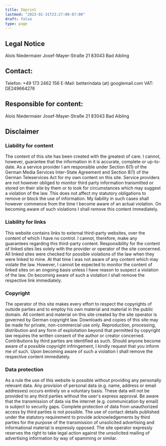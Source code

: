 ```yaml
---
title: Imprint
lastmod: "2023-01-31T23:27:00-07:00"
draft: false
type: page
---
```

## Legal Notice
Alois Niedermaier
Josef-Mayer-Straße 21
83043 Bad Aibling

## Contact:
Telefon: +49 173 2462 156
E-Mail: betterindata (at) googlemail.com
VAT: DE249664276

## Responsible for content:
Alois Niedermaier
Josef-Mayer-Straße 21
83043 Bad Aibling

## Disclaimer
### Liability for content
The content of this site has been created with the greatest of care. I cannot, however, guarantee that the information in it is accurate, complete or up-to-date. As a service provider I am responsible under Section 6(1) of the German Media Services Inter-State Agreement and Section 8(1) of the German Teleservices Act for my own content on this site. Service providers are not however obliged to monitor third party information transmitted or stored on their site by them or to look for circumstances which may suggest a violation of the law. This does not affect my statutory obligations to remove or block the use of information. My liability in such cases shall however commence from the time I become aware of an actual violation. On becoming aware of such violations I shall remove this content immediately.

### Liability for links
This website contains links to external third-party websites, over the content of which I have no control. I cannot, therefore, make any guarantees regarding this third-party content. Responsibility for the content of linked sites lies solely with the provider or operator of the site concerned. All linked sites were checked for possible violations of the law when they were linked to mine. At that time I was not aware of any content which may violate the law. However, I cannot be expected to monitor the content of linked sites on an ongoing basis unless I have reason to suspect a violation of the law. On becoming aware of such a violation I shall remove the respective link immediately.

### Copyright
The operator of this site makes every effort to respect the copyrights of outside parties and to employ his own material and material in the public domain. All content and material on this site created by the site operator is governed by German copyright law.  Downloads and copies of this site may be made for private, non-commercial use only. Reproduction, processing, distribution and any form of exploitation beyond that permitted by copyright law requires the written consent of the author or creator concerned. Contributions by third parties are identified as such. Should anyone become aware of a possible copyright infringement, I kindly request that you inform me of such. Upon becoming aware of such a violation I shall remove the respective content immediately.

### Data protection
As a rule the use of this website is possible without providing any personally relevant data. Any provision of personal data (e.g. name, address or email addresses) occurs entirely on a voluntary basis. These data will not be provided to any third parties without the user's express approval. Be aware that the transmission of data via the internet (e.g. communication by email) is subject to security gaps. Complete protection of data from unauthorized access by third parties is not possible. The use of contact details published under the statutory requirement to provide acknowledgements by third parties for the purpose of the transmission of unsolicited advertising and informational material is expressly opposed. The site operator expressly reserves the right to take legal action against the unsolicited mailing of advertising information by way of spamming or similar.